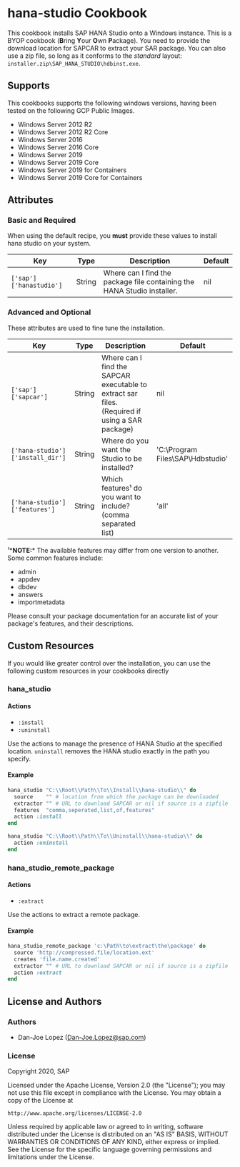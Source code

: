 # hana-studio Cookbook

This cookbook installs SAP HANA Studio onto a Windows instance.  This is a BYOP
cookbook (**B**ring **Y**our **O**wn **P**ackage).  You need to provide the
download location for SAPCAR to extract your SAR package.  You can also use a
zip file, so long as it conforms to the *standard* layout:
`installer.zip\SAP_HANA_STUDIO\hdbinst.exe`.   

## Supports

This cookbooks supports the following windows versions, having been tested on
the following GCP Public Images.

 * Windows Server 2012 R2
 * Windows Server 2012 R2 Core
 * Windows Server 2016
 * Windows Server 2016 Core
 * Windows Server 2019
 * Windows Server 2019 Core
 * Windows Server 2019 for Containers
 * Windows Server 2019 Core for Containers


## Attributes
### Basic and Required
When using the default recipe, you **must** provide these values to install
hana studio on your system.

|           Key           |  Type  |                               Description                               | Default |
| ----------------------- | ------ | ----------------------------------------------------------------------- | ------- |
| `['sap']['hanastudio']` | String | Where can I find the package file containing the HANA Studio installer. |   nil   |

### Advanced and Optional
These attributes are used to fine tune the installation.

|                Key               |  Type  |                          Description                         | Default |
| -------------------------------- | ------ | ------------------------------------------------------------ | ------- |
| `['sap']['sapcar']`              | String | Where can I find the SAPCAR executable to extract sar files. (Required if using a SAR package) | nil |
| `['hana-studio']['install_dir']` | String | Where do you want the Studio to be installed?                                                  | 'C:\Program Files\SAP\Hdbstudio' |
| `['hana-studio']['features']`    | String | Which features¹ do you want to include? (comma separated list)                                 | 'all' |

¹*__NOTE:__* The available features may differ from one version to another.  Some
common features include:
- admin
- appdev
- dbdev
- answers
- importmetadata

Please consult your package documentation for an accurate list of your package's
features, and their descriptions.

## Custom Resources
If you would like greater control over the installation, you can use the following custom
resources in your cookbooks directly
### hana_studio
#### Actions
 - `:install`
 - `:uninstall`

Use the actions to manage the presence of HANA Studio at
the specified location.  `uninstall` removes the HANA studio exactly in the
path you specify.

#### Example
```ruby
hana_studio "C:\\Root\\Path\\To\\Install\\hana-studio\\" do
  source    "" # location from which the package can be downloaded
  extractor "" # URL to download SAPCAR or nil if source is a zipfile
  features  "comma,seperated,list,of,features"
  action :install
end
```
```ruby
hana_studio "C:\\Root\\Path\\To\\Uninstall\\hana-studio\\" do
  action :uninstall
end
```

### hana_studio_remote_package
#### Actions
 - `:extract`

Use the actions to extract a remote package.

#### Example
```ruby
hana_studio_remote_package 'c:\Path\to\extract\the\package' do
  source 'http://compressed.file/location.ext'
  creates 'file.name.created'
  extractor "" # URL to download SAPCAR or nil if source is a zipfile
  action :extract
end
```

## License and Authors
### Authors
- Dan-Joe Lopez (Dan-Joe.Lopez@sap.com)

### License

Copyright 2020, SAP

Licensed under the Apache License, Version 2.0 (the "License");
you may not use this file except in compliance with the License.
You may obtain a copy of the License at

    http://www.apache.org/licenses/LICENSE-2.0

Unless required by applicable law or agreed to in writing, software
distributed under the License is distributed on an "AS IS" BASIS,
WITHOUT WARRANTIES OR CONDITIONS OF ANY KIND, either express or implied.
See the License for the specific language governing permissions and
limitations under the License.
